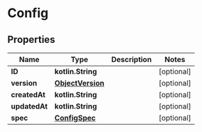 
# Config

## Properties
| Name | Type | Description | Notes |
| ------------ | ------------- | ------------- | ------------- |
| **ID** | **kotlin.String** |  |  [optional] |
| **version** | [**ObjectVersion**](ObjectVersion.md) |  |  [optional] |
| **createdAt** | **kotlin.String** |  |  [optional] |
| **updatedAt** | **kotlin.String** |  |  [optional] |
| **spec** | [**ConfigSpec**](ConfigSpec.md) |  |  [optional] |



